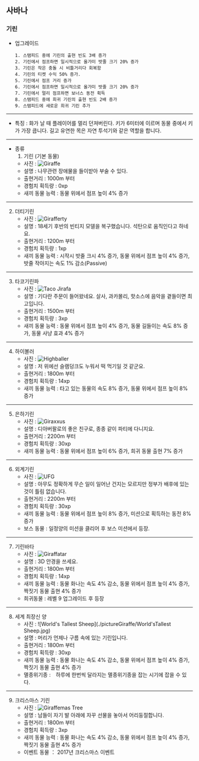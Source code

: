 ## 사바나
### 기린
+ 업그레이드

      1. 스탬피드 중에 기린의 출현 빈도 3배 증가
      2. 기린에서 점프하면 일시적으로 올가미 밧줄 크기 20% 증가
      3. 기린은 작은 충돌 시 비틀거리다 회복함
      4. 기린의 티켓 수익 50% 증가.
      5. 기린에서 점프 거리 증가
      6. 기린에서 점프하면 일시적으로 올가미 밧줄 크기 20% 증가
      7. 기린에서 멀리 점프하면 보너스 동전 획득
      8. 스탬피드 중에 희귀 기린의 출현 빈도 2배 증가
      9. 스탬피드에 새로운 희귀 기린 추가


***
+ 특징 : 화가 날 때 플레이어를 멀리 던져버린다. 키가 6미터에 이르며 동물 중에서 키가 가장 큽니다. 길고 유연한 목은 자연 투석기와 같은 역할을 합니다.
***
+ 종류
  1. 기린 (기본 동물)
    + 사진 : ![Giraffe](./pictureGiraffe/Giraffe.png)
    + 설명 : 나무관련 장애물을 들이받아 부술 수 있다.
    + 출현거리 : 1000m 부터
    + 경험치 획득량 : 0xp
    + 새끼 동물 능력 : 동물 위에서 점프 높이 4% 증가
***
  2. 더티기린
      + 사진 : ![Girafferty](./pictureGiraffe/Girafferty.png)
      + 설명 : 18세기 후반의 빈티지 모델을 복구했습니다. 석탄으로 움직인다고 하네요.
      + 출현거리 : 1200m 부터
      + 경험치 획득량 : 1xp
      + 새끼 동물 능력 : 시작시 밧줄 크시 4% 증가, 동물 위에서 점프 높이 4% 증가, 밧줄 작아지는 속도 1% 감소(Passive)
***
  3. 타코기린파
      + 사진 : ![Taco Jirafa](./pictureGiraffe/TacoJirafa.png)
      + 설명 : 기다란 주문이 들어왔네요. 살사, 과카몰리, 핫소스에 음악을 곁들이면
최고입니다.
      + 출현거리 : 1500m 부터
      + 경험치 획득량 : 3xp
      + 새끼 동물 능력 : 동물 위에서 점프 높이 4% 증가, 동물 길들이는 속도 8% 증가, 동물 사냥 효과 4% 증가
***
  4. 하이볼러
      + 사진 : ![Highballer](./pictureGiraffe/Highballer.png)
      + 설명 : 저 위에선 슬램덩크도 누워서 떡 먹기일 것 같군요.
      + 출현거리 : 1800m 부터
      + 경험치 획득량 : 14xp
      + 새끼 동물 능력 : 타고 있는 동물의 속도 8% 증가, 동물 위에서 점프 높이 8% 증가
***
  5. 은하기린
      + 사진 : ![Giraxxus](./pictureGiraffe/Giraxxus.png)
      + 설명 : 디아버팔로의 좋은 친구로,
종종 같이 파티에 다니지요.
      + 출현거리 : 2200m 부터
      + 경험치 획득량 : 30xp
      + 새끼 동물 능력 : 동물 위에서 점프 높이 6% 증가, 희귀 동물 출현 7% 증가
***
  6. 외계기린
      + 사진 : ![UFG](./pictureGiraffe/UFG.png)
      + 설명 : 아무도 정확하게 무슨 일이 일어난 건지는 모르지만 정부가 배후에 있는 것이 틀림 없습니다.
      + 출현거리 : 2200m 부터
      + 경험치 획득량 : 30xp
      + 새끼 동물 능력 : 동물 위에서 점프 높이 8% 증가, 미션으로 획득하는 동전 8% 증가
      + 보스 동물 : 일정양의 미션을 클리어 후 보스 미션에서 등장.
***
  7. 기린바타
      + 사진 : ![Giraffatar](./pictureGiraffe/Giraffatar.png)
      + 설명 : 3D 안경을 쓰세요.
      + 출현거리 : 1800m 부터
      + 경험치 획득량 : 14xp
      + 새끼 동물 능력 : 동물 화나는 속도 4% 감소, 동물 위에서 점프 높이 4% 증가, 짝짓기 동물 출현 4% 증가
      + 희귀동물 : 레벨 9 업그레이드 후 등장
***
  8. 세계 최장신 양
      + 사진 : ![World's Tallest Sheep](./pictureGiraffe/World'sTallest Sheep.jpg)
      + 설명 : 머리가 언제나 구름 속에 있는 기린입니다.
      + 출현거리 : 1800m 부터
      + 경험치 획득량 : 30xp
      + 새끼 동물 능력 : 동물 화나는 속도 4% 감소, 동물 위에서 점프 높이 4% 증가, 짝짓기 동물 출현 4% 증가
      + 멸종위기종 :　하루에 한번씩 달라지는 멸종위기종을 잡는 시기에 잡을 수 있다.
***
  9. 크리스마스 기린
      + 사진 : ![Giraffemas Tree](./pictureGiraffe/GiraffemasTree.jpg)
      + 설명 : 남들이 자기 발 아래에 자꾸 선물을 놓아서 어리둥절합니다.
      + 출현거리 : 1800m 부터
      + 경험치 획득량 : 3xp
      + 새끼 동물 능력 : 동물 화나는 속도 4% 감소, 동물 위에서 점프 높이 4% 증가, 짝짓기 동물 출현 4% 증가
      + 이벤트 동물 ： 2017년 크리스마스 이벤트
